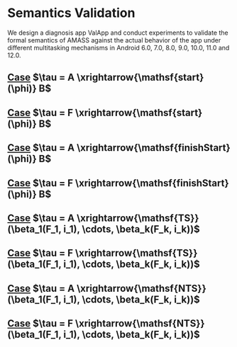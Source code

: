 # Semantics Validation
We design a diagnosis app ValApp and conduct experiments to validate the formal semantics of AMASS against the actual behavior of the app under different multitasking mechanisms in Android 6.0, 7.0, 8.0, 9.0, 10.0, 11.0 and 12.0.
## [Case](http://htmlpreview.github.io/?https://github.com/Jinlong-He/TaskDroid/blob/master/semantics_validation/semantics_validation_act_start.htm) $\tau = A \xrightarrow{\mathsf{start}(\phi)} B$ 
## [Case](http://htmlpreview.github.io/?https://github.com/Jinlong-He/TaskDroid/blob/master/semantics_validation/semantics_validation_frg_start.htm) $\tau = F \xrightarrow{\mathsf{start}(\phi)} B$
## [Case](http://htmlpreview.github.io/?https://github.com/Jinlong-He/TaskDroid/blob/master/semantics_validation/semantics_validation_act_finish.htm) $\tau = A \xrightarrow{\mathsf{finishStart}(\phi)} B$
## [Case](http://htmlpreview.github.io/?https://github.com/Jinlong-He/TaskDroid/blob/master/semantics_validation/semantics_validation_frg_finish.htm) $\tau = F \xrightarrow{\mathsf{finishStart}(\phi)} B$
## [Case](http://htmlpreview.github.io/?https://github.com/Jinlong-He/TaskDroid/blob/master/semantics_validation/semantics_validation_act_ts.htm) $\tau = A \xrightarrow{\mathsf{TS}} (\beta_1(F_1, i_1), \cdots, \beta_k(F_k, i_k))$
## [Case](http://htmlpreview.github.io/?https://github.com/Jinlong-He/TaskDroid/blob/master/semantics_validation/semantics_validation_frg_ts.htm) $\tau = F \xrightarrow{\mathsf{TS}} (\beta_1(F_1, i_1), \cdots, \beta_k(F_k, i_k))$
## [Case](http://htmlpreview.github.io/?https://github.com/Jinlong-He/TaskDroid/blob/master/semantics_validation/semantics_validation_act_nts.htm) $\tau = A \xrightarrow{\mathsf{NTS}} (\beta_1(F_1, i_1), \cdots, \beta_k(F_k, i_k))$
## [Case](http://htmlpreview.github.io/?https://github.com/Jinlong-He/TaskDroid/blob/master/semantics_validation/semantics_validation_frg_nts.htm) $\tau = F \xrightarrow{\mathsf{NTS}} (\beta_1(F_1, i_1), \cdots, \beta_k(F_k, i_k))$

